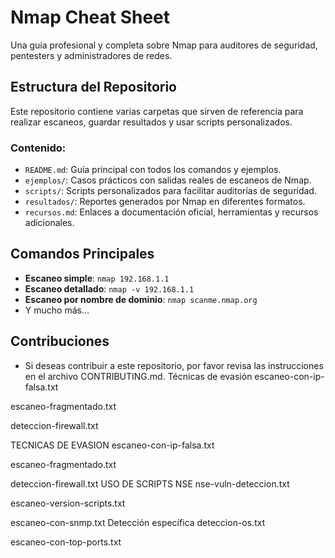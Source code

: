 # Nmap Cheat Sheet

Una guía profesional y completa sobre Nmap para auditores de seguridad, pentesters y administradores de redes. 

## Estructura del Repositorio

Este repositorio contiene varias carpetas que sirven de referencia para realizar escaneos, guardar resultados y usar scripts personalizados.

### Contenido:
- `README.md`: Guía principal con todos los comandos y ejemplos.
- `ejemplos/`: Casos prácticos con salidas reales de escaneos de Nmap.
- `scripts/`: Scripts personalizados para facilitar auditorías de seguridad.
- `resultados/`: Reportes generados por Nmap en diferentes formatos.
- `recursos.md`: Enlaces a documentación oficial, herramientas y recursos adicionales.

## Comandos Principales

- **Escaneo simple**: `nmap 192.168.1.1`
- **Escaneo detallado**: `nmap -v 192.168.1.1`
- **Escaneo por nombre de dominio**: `nmap scanme.nmap.org`
- Y mucho más...

## Contribuciones

- Si deseas contribuir a este repositorio, por favor revisa las instrucciones en el archivo CONTRIBUTING.md.
Técnicas de evasión
escaneo-con-ip-falsa.txt

escaneo-fragmentado.txt

deteccion-firewall.txt

TECNICAS DE EVASION
escaneo-con-ip-falsa.txt

escaneo-fragmentado.txt

deteccion-firewall.txt
USO DE SCRIPTS NSE
nse-vuln-deteccion.txt

escaneo-version-scripts.txt

escaneo-con-snmp.txt
Detección específica
deteccion-os.txt

escaneo-con-top-ports.txt

